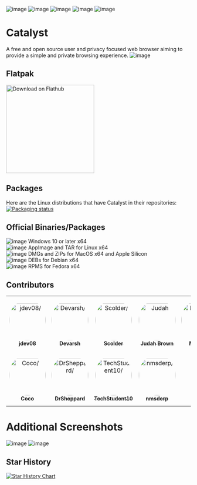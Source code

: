 ![image](https://img.shields.io/github/issues/JaydenDev/Catalyst?color=%230f172a&style=for-the-badge) ![image](https://img.shields.io/github/forks/JaydenDev/Catalyst?color=%230f172a&style=for-the-badge) ![image](https://img.shields.io/github/stars/JaydenDev/Catalyst?color=%230f172a&style=for-the-badge) ![image](https://img.shields.io/github/license/JaydenDev/Catalyst?color=%230f172a&style=for-the-badge)
![image](https://img.shields.io/github/downloads/jdev082/Catalyst/total?color=%230f172a&style=for-the-badge)
# Catalyst 
A free and open source user and privacy focused web browser aiming to provide a simple and private browsing experience.
![image](https://github.com/user-attachments/assets/2656b5d3-cc09-468b-9950-2912dd17549a)
## Flatpak
<a href='https://flathub.org/apps/org.eu.getcatalyst.Catalyst'>
    <img width='240' alt='Download on Flathub' src='https://flathub.org/api/badge?locale=en'/>
</a>

## Packages
Here are the Linux distributions that have Catalyst in their repositories: \
[![Packaging status](https://repology.org/badge/vertical-allrepos/catalyst-browser.svg)](https://repology.org/project/catalyst-browser/versions)
## Official Binaries/Packages
![image](https://github.com/CatalystDevOrg/Catalyst/assets/92550746/ec8b5c92-760a-4dde-aca5-e61a52073d55) Windows 10 or later x64 \
![image](https://github.com/CatalystDevOrg/Catalyst/assets/92550746/bf75d9b2-242f-47a5-9a15-964a43f18bb5) AppImage and TAR for Linux x64 \
![image](https://github.com/CatalystDevOrg/Catalyst/assets/92550746/c95a1e37-fcab-4c0a-a001-4d336f8ce670) DMGs and ZIPs for MacOS x64 and Apple Silicon \
![image](https://github.com/CatalystDevOrg/Catalyst/assets/92550746/1a18e7a4-cf04-47db-b3eb-de15d0dc4fa7) DEBs for Debian x64 \
![image](https://github.com/CatalystDevOrg/Catalyst/assets/92550746/c5fb1433-4efc-4a87-b129-6ffbdb0b14e2) RPMS for Fedora x64

## Contributors

<table>
<tr>
    <td align="center" style="word-wrap: break-word; width: 150.0; height: 150.0">
        <a href=https://github.com/jdev082>
            <img src=https://private-avatars.githubusercontent.com/u/92550746?jwt=eyJhbGciOiJIUzI1NiIsInR5cCI6IkpXVCJ9.eyJpc3MiOiJnaXRodWIuY29tIiwiYXVkIjoicmF3LmdpdGh1YnVzZXJjb250ZW50LmNvbSIsImtleSI6ImtleTEiLCJleHAiOjE3MzQ2MDg3NjAsIm5iZiI6MTczNDYwNzU2MCwicGF0aCI6Ii91LzkyNTUwNzQ2In0.t-C9azY9XdlJ32tpDwU33QL8krffp-DcqVFkGoawf6Y&v=4 width="100;"  style="border-radius:50%;align-items:center;justify-content:center;overflow:hidden;padding-top:10px" alt=jdev08/>
            <br />
            <sub style="font-size:14px"><b>jdev08</b></sub>
        </a>
    </td>
    <td align="center" style="word-wrap: break-word; width: 150.0; height: 150.0">
        <a href=https://github.com/webdev03>
            <img src=https://private-avatars.githubusercontent.com/u/75148774?jwt=eyJhbGciOiJIUzI1NiIsInR5cCI6IkpXVCJ9.eyJpc3MiOiJnaXRodWIuY29tIiwiYXVkIjoicmF3LmdpdGh1YnVzZXJjb250ZW50LmNvbSIsImtleSI6ImtleTEiLCJleHAiOjE3MzQ2MDkxODAsIm5iZiI6MTczNDYwNzk4MCwicGF0aCI6Ii91Lzc1MTQ4Nzc0In0.fidACx2MBtI-j7zAwGsGr_t-tdNEHTsKz6A7wSpsdNQ&v=4 width="100;"  style="border-radius:50%;align-items:center;justify-content:center;overflow:hidden;padding-top:10px" alt=Devarsh/>
            <br />
            <sub style="font-size:14px"><b>Devarsh</b></sub>
        </a>
    </td>
    <td align="center" style="word-wrap: break-word; width: 150.0; height: 150.0">
        <a href=https://github.com/ScolderCreations>
            <img src=https://private-avatars.githubusercontent.com/u/69083943?jwt=eyJhbGciOiJIUzI1NiIsInR5cCI6IkpXVCJ9.eyJpc3MiOiJnaXRodWIuY29tIiwiYXVkIjoicmF3LmdpdGh1YnVzZXJjb250ZW50LmNvbSIsImtleSI6ImtleTEiLCJleHAiOjE3MzQ2MDg0MDAsIm5iZiI6MTczNDYwNzIwMCwicGF0aCI6Ii91LzY5MDgzOTQzIn0.lSXAQ4N6-biR4aNFOrcSa37Q3EGWes89eUAjinRe7hU&v=4 width="100;"  style="border-radius:50%;align-items:center;justify-content:center;overflow:hidden;padding-top:10px" alt=Scolder/>
            <br />
            <sub style="font-size:14px"><b>Scolder</b></sub>
        </a>
    </td>
    <td align="center" style="word-wrap: break-word; width: 150.0; height: 150.0">
        <a href=https://github.com/VelocityDesign>
            <img src=https://private-avatars.githubusercontent.com/u/24457862?jwt=eyJhbGciOiJIUzI1NiIsInR5cCI6IkpXVCJ9.eyJpc3MiOiJnaXRodWIuY29tIiwiYXVkIjoicmF3LmdpdGh1YnVzZXJjb250ZW50LmNvbSIsImtleSI6ImtleTEiLCJleHAiOjE3MzQ2MDg3NjAsIm5iZiI6MTczNDYwNzU2MCwicGF0aCI6Ii91LzI0NDU3ODYyIn0.iaW9653zivcrM_66kiP0JIb49Svuq2Ztxad7KiSPhgU&v=4 width="100;"  style="border-radius:50%;align-items:center;justify-content:center;overflow:hidden;padding-top:10px" alt=Judah Brown/>
            <br />
            <sub style="font-size:14px"><b>Judah Brown</b></sub>
        </a>
    </td>
    <td align="center" style="word-wrap: break-word; width: 150.0; height: 150.0">
        <a href=https://github.com/Mbrick2>
            <img src=https://private-avatars.githubusercontent.com/u/90691415?jwt=eyJhbGciOiJIUzI1NiIsInR5cCI6IkpXVCJ9.eyJpc3MiOiJnaXRodWIuY29tIiwiYXVkIjoicmF3LmdpdGh1YnVzZXJjb250ZW50LmNvbSIsImtleSI6ImtleTEiLCJleHAiOjE3MzQ2MDg1MjAsIm5iZiI6MTczNDYwNzMyMCwicGF0aCI6Ii91LzkwNjkxNDE1In0.X2_DhLlp7VDDEPFjwb2q4dTilNLrdF9ebAVml6A7qUg&v=4 width="100;"  style="border-radius:50%;align-items:center;justify-content:center;overflow:hidden;padding-top:10px" alt=Mbrick2/>
            <br />
            <sub style="font-size:14px"><b>Mbrick2</b></sub>
        </a>
    </td>
    <td align="center" style="word-wrap: break-word; width: 150.0; height: 150.0">
        <a href=https://github.com/hello-smile6>
            <img src=https://private-avatars.githubusercontent.com/u/73048226?jwt=eyJhbGciOiJIUzI1NiIsInR5cCI6IkpXVCJ9.eyJpc3MiOiJnaXRodWIuY29tIiwiYXVkIjoicmF3LmdpdGh1YnVzZXJjb250ZW50LmNvbSIsImtleSI6ImtleTEiLCJleHAiOjE3MzQ2MDg3NjAsIm5iZiI6MTczNDYwNzU2MCwicGF0aCI6Ii91LzczMDQ4MjI2In0.jBpkFMR6pJFebTAYYRtsHzjLcrAAwypNFH2PxDLXc-I&v=4 width="100;"  style="border-radius:50%;align-items:center;justify-content:center;overflow:hidden;padding-top:10px" alt=hello-smile6/>
            <br />
            <sub style="font-size:14px"><b>hello-smile6</b></sub>
        </a>
    </td>
</tr>
<tr>
    <td align="center" style="word-wrap: break-word; width: 150.0; height: 150.0">
        <a href=https://github.com/cocoelacanth>
            <img src=https://private-avatars.githubusercontent.com/u/44563370?jwt=eyJhbGciOiJIUzI1NiIsInR5cCI6IkpXVCJ9.eyJpc3MiOiJnaXRodWIuY29tIiwiYXVkIjoicmF3LmdpdGh1YnVzZXJjb250ZW50LmNvbSIsImtleSI6ImtleTEiLCJleHAiOjE3MzQ2MDg4MjAsIm5iZiI6MTczNDYwNzYyMCwicGF0aCI6Ii91LzQ0NTYzMzcwIn0.LkJZVvZt7vHdXTHwOzYO5ZkOrogFdT7Q2Mzydnprz5E&v=4 width="100;"  style="border-radius:50%;align-items:center;justify-content:center;overflow:hidden;padding-top:10px" alt=Coco/>
            <br />
            <sub style="font-size:14px"><b>Coco</b></sub>
        </a>
    </td>
    <td align="center" style="word-wrap: break-word; width: 150.0; height: 150.0">
        <a href=https://github.com/Drsheppard01>
            <img src=https://private-avatars.githubusercontent.com/u/60893791?jwt=eyJhbGciOiJIUzI1NiIsInR5cCI6IkpXVCJ9.eyJpc3MiOiJnaXRodWIuY29tIiwiYXVkIjoicmF3LmdpdGh1YnVzZXJjb250ZW50LmNvbSIsImtleSI6ImtleTEiLCJleHAiOjE3MzQ2MDg4ODAsIm5iZiI6MTczNDYwNzY4MCwicGF0aCI6Ii91LzYwODkzNzkxIn0.Cq4ATNLLpVRbiTrVHCH95FEB9GOW7MyDJ4gBCtk8YGw&v=4 width="100;"  style="border-radius:50%;align-items:center;justify-content:center;overflow:hidden;padding-top:10px" alt=DrSheppard/>
            <br />
            <sub style="font-size:14px"><b>DrSheppard</b></sub>
        </a>
    </td>
    <td align="center" style="word-wrap: break-word; width: 150.0; height: 150.0">
        <a href=https://github.com/TechStudent10>
            <img src=https://private-avatars.githubusercontent.com/u/76978184?jwt=eyJhbGciOiJIUzI1NiIsInR5cCI6IkpXVCJ9.eyJpc3MiOiJnaXRodWIuY29tIiwiYXVkIjoicmF3LmdpdGh1YnVzZXJjb250ZW50LmNvbSIsImtleSI6ImtleTEiLCJleHAiOjE3MzQ2MDg0NjAsIm5iZiI6MTczNDYwNzI2MCwicGF0aCI6Ii91Lzc2OTc4MTg0In0.61uDRGGpYxP16VJcOr2D3LcbGTMJeLLagFRFsfWrECs&v=4 width="100;"  style="border-radius:50%;align-items:center;justify-content:center;overflow:hidden;padding-top:10px" alt=TechStudent10/>
            <br />
            <sub style="font-size:14px"><b>TechStudent10</b></sub>
        </a>
    </td>
    <td align="center" style="word-wrap: break-word; width: 150.0; height: 150.0">
        <a href=https://github.com/nmsderp>
            <img src=https://private-avatars.githubusercontent.com/u/130254323?jwt=eyJhbGciOiJIUzI1NiIsInR5cCI6IkpXVCJ9.eyJpc3MiOiJnaXRodWIuY29tIiwiYXVkIjoicmF3LmdpdGh1YnVzZXJjb250ZW50LmNvbSIsImtleSI6ImtleTEiLCJleHAiOjE3MzQ2MDkxODAsIm5iZiI6MTczNDYwNzk4MCwicGF0aCI6Ii91LzEzMDI1NDMyMyJ9.6qXG_4_oEVzhtmTOB_Qzd3jVXlVeaD05nAehvHsWY7Y&v=4 width="100;"  style="border-radius:50%;align-items:center;justify-content:center;overflow:hidden;padding-top:10px" alt=nmsderp/>
            <br />
            <sub style="font-size:14px"><b>nmsderp</b></sub>
        </a>
    </td>
</tr>
</table>

# Additional Screenshots
![image](https://github.com/user-attachments/assets/dba18126-b4f4-49ae-85c7-8f954d7bf684)
![image](https://github.com/user-attachments/assets/4aa4f30c-2411-4e66-a578-c99076e739f2)

## Star History

[![Star History Chart](https://api.star-history.com/svg?repos=CatalystDevOrg/Catalyst&type=Date)](https://star-history.com/#CatalystDevOrg/Catalyst&Date)
